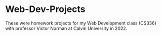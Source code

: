 # Web-Dev-Projects
These were homework projects for my Web Development class (CS336) with professor Victor Norman at Calvin University in 2022.

